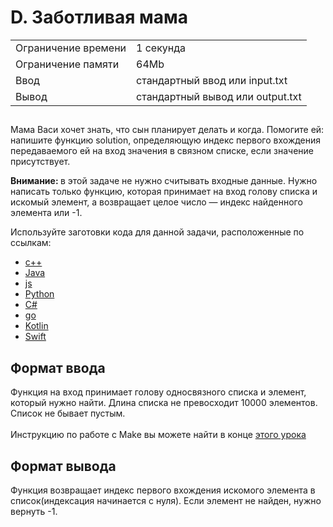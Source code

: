 ﻿
<div class="problem-statement">
   <div class="header">
      <h1 class="title">D. Заботливая мама</h1>
      <table>
         <tbody><tr class="time-limit">
            <td class="property-title">Ограничение времени</td>
            <td>1&nbsp;секунда</td>
         </tr>
         <tr class="memory-limit">
            <td class="property-title">Ограничение памяти</td>
            <td>64Mb</td>
         </tr>
         <tr class="input-file">
            <td class="property-title">Ввод</td>
            <td colspan="1">стандартный ввод или input.txt</td>
         </tr>
         <tr class="output-file">
            <td class="property-title">Вывод</td>
            <td colspan="1">стандартный вывод или output.txt</td>
         </tr>
      </tbody></table>
   </div>
   <h2></h2>
   <div class="legend"> Мама Васи хочет знать, что сын планирует делать и когда. Помогите ей: напишите функцию solution, определяющую индекс первого
      вхождения передаваемого ей на вход значения в связном списке, если значение присутствует. <!--l. 49-->
      <p style="text-indent: 0em;"><span style="font-weight: bold;">Внимание: </span>в этой задаче не нужно считывать входные данные.
      Нужно написать только функцию, которая принимает на вход голову списка и искомый элемент, а возвращает целое число — индекс
      найденного элемента или -1. <!--l. 51-->
      </p><p style="text-indent: 0em;">Используйте заготовки кода для данной задачи, расположенные по ссылкам: </p><ul>
      <li><a href="https://github.com/Yandex-Practicum/algorithms-templates/tree/main/cpp/sprint2/D">c++</a></li>
      <li><a href="https://github.com/Yandex-Practicum/algorithms-templates/tree/main/java/sprint2/D">Java</a></li>
      <li><a href="https://github.com/Yandex-Practicum/algorithms-templates/tree/main/js/sprint2/D">js</a></li>
      <li><a href="https://github.com/Yandex-Practicum/algorithms-templates/tree/main/python/sprint2/D">Python</a></li>
      <li><a href="https://github.com/Yandex-Practicum/algorithms-templates/tree/main/csharp/sprint2/D">C#</a></li>
      <li><a href="https://github.com/Yandex-Practicum/algorithms-templates/tree/main/go/sprint2/D">go</a></li>
      <li><a href="https://github.com/Yandex-Practicum/algorithms-templates/tree/main/kotlin/sprint2/D">Kotlin</a></li>
      <li><a href="https://github.com/Yandex-Practicum/algorithms-templates/tree/main/swift/sprint2/D">Swift</a></li>
      </ul>
      <p></p>
      <p></p>
      
   </div>
   <h2>Формат ввода</h2>
   <div class="input-specification"> Функция на вход принимает голову односвязного списка и элемент, который нужно найти. Длина списка не превосходит 10000 элементов.
      Список не бывает пустым. <br>
      <br>Инструкцию по работе с Make вы можете найти в конце <a href="https://practicum.yandex.ru/learn/algorithms/courses/7f101a83-9539-4599-b6e8-8645c3f31fad/sprints/1855/topics/60736bd4-cd70-428f-bd40-4598148b8265/lessons/1c5e8718-b61b-4773-bea6-fed658d27654/">этого
      урока</a>
   </div>
   <h2>Формат вывода</h2>
   <div class="output-specification"> Функция возвращает индекс первого вхождения искомого элемента в список(индексация начинается с нуля). Если элемент не найден,
      нужно вернуть -1. 
   </div>
</div>